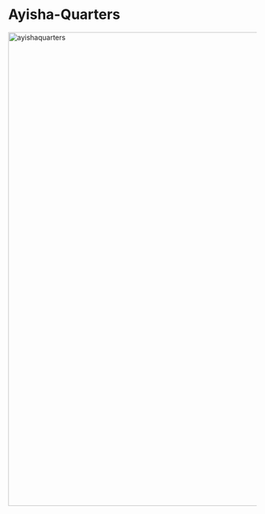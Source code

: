# Ayisha-Quarters

<img width="960" alt="ayishaquarters" src="https://github.com/rasi-kp/Ayisha-Quarters/assets/107319917/7d12a38a-fc29-411f-8fa9-9894979bc797">
